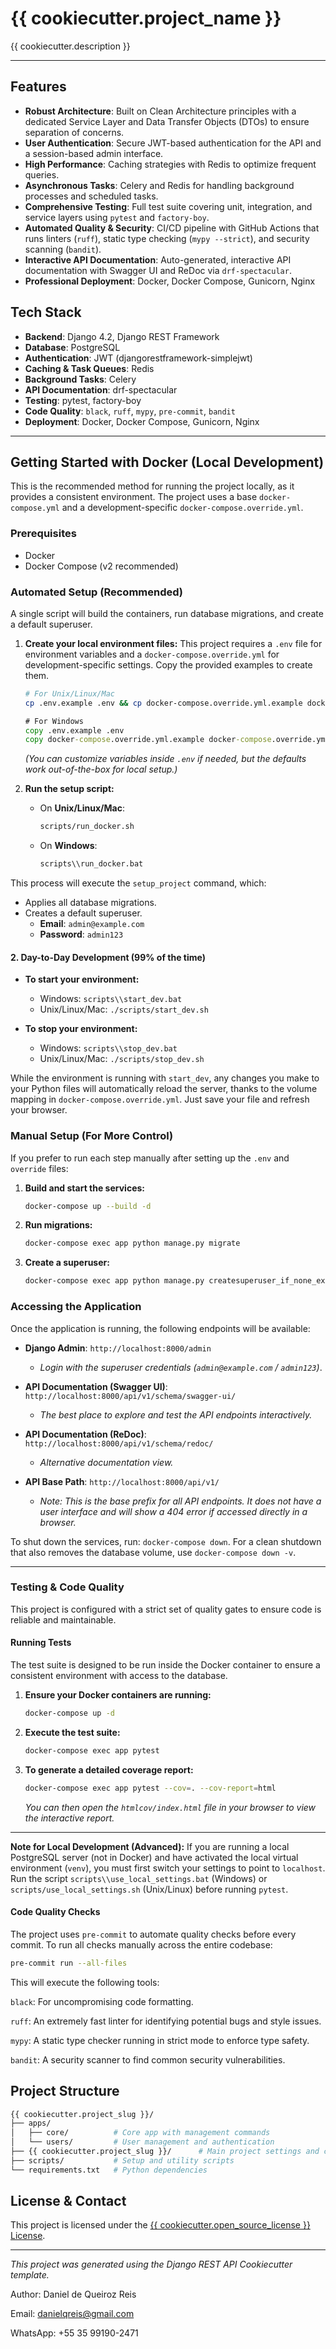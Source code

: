 # {{ cookiecutter.project_name }}

{{ cookiecutter.description }}

---

## Features

- **Robust Architecture**: Built on Clean Architecture principles with a dedicated Service Layer and Data Transfer Objects (DTOs) to ensure separation of concerns.
- **User Authentication**: Secure JWT-based authentication for the API and a session-based admin interface.
- **High Performance**: Caching strategies with Redis to optimize frequent queries.
- **Asynchronous Tasks**: Celery and Redis for handling background processes and scheduled tasks.
- **Comprehensive Testing**: Full test suite covering unit, integration, and service layers using `pytest` and `factory-boy`.
- **Automated Quality & Security**: CI/CD pipeline with GitHub Actions that runs linters (`ruff`), static type checking (`mypy --strict`), and security scanning (`bandit`).
- **Interactive API Documentation**: Auto-generated, interactive API documentation with Swagger UI and ReDoc via `drf-spectacular`.
- **Professional Deployment**: Docker, Docker Compose, Gunicorn, Nginx

## Tech Stack

- **Backend**: Django 4.2, Django REST Framework
- **Database**: PostgreSQL
- **Authentication**: JWT (djangorestframework-simplejwt)
- **Caching & Task Queues**: Redis
- **Background Tasks**: Celery
- **API Documentation**: drf-spectacular
- **Testing**: pytest, factory-boy
- **Code Quality**: `black`, `ruff`, `mypy`, `pre-commit`, `bandit`
- **Deployment**: Docker, Docker Compose, Gunicorn, Nginx

---

## Getting Started with Docker (Local Development)

This is the recommended method for running the project locally, as it provides a consistent environment. The project uses a base `docker-compose.yml` and a development-specific `docker-compose.override.yml`.

### Prerequisites

- Docker
- Docker Compose (v2 recommended)

### Automated Setup (Recommended)

A single script will build the containers, run database migrations, and create a default superuser.

1.  **Create your local environment files:**
    This project requires a `.env` file for environment variables and a `docker-compose.override.yml` for development-specific settings. Copy the provided examples to create them.
    ```bash
    # For Unix/Linux/Mac
    cp .env.example .env && cp docker-compose.override.yml.example docker-compose.override.yml
    ```
    ```bat
    # For Windows
    copy .env.example .env
    copy docker-compose.override.yml.example docker-compose.override.yml
    ```
    *(You can customize variables inside `.env` if needed, but the defaults work out-of-the-box for local setup.)*

2.  **Run the setup script:**
    -   On **Unix/Linux/Mac**:
        ```bash
        scripts/run_docker.sh
        ```
    -   On **Windows**:
        ```bat
        scripts\\run_docker.bat
        ```

This process will execute the `setup_project` command, which:
-   Applies all database migrations.
-   Creates a default superuser.
    -   **Email**: `admin@example.com`
    -   **Password**: `admin123`

#### 2. Day-to-Day Development (99% of the time)

-   **To start your environment:**
    -   Windows: `scripts\\start_dev.bat`
    -   Unix/Linux/Mac: `./scripts/start_dev.sh`

-   **To stop your environment:**
    -   Windows: `scripts\\stop_dev.bat`
    -   Unix/Linux/Mac: `./scripts/stop_dev.sh`

While the environment is running with `start_dev`, any changes you make to your Python files will automatically reload the server, thanks to the volume mapping in `docker-compose.override.yml`. Just save your file and refresh your browser.

### Manual Setup (For More Control)

If you prefer to run each step manually after setting up the `.env` and `override` files:

1.  **Build and start the services:**
    ```bash
    docker-compose up --build -d
    ```
2.  **Run migrations:**
    ```bash
    docker-compose exec app python manage.py migrate
    ```
3.  **Create a superuser:**
    ```bash
    docker-compose exec app python manage.py createsuperuser_if_none_exists
    ```

### Accessing the Application

Once the application is running, the following endpoints will be available:

-   **Django Admin**: `http://localhost:8000/admin`
    -   *Login with the superuser credentials (`admin@example.com` / `admin123`)*.

-   **API Documentation (Swagger UI)**: `http://localhost:8000/api/v1/schema/swagger-ui/`
    -   *The best place to explore and test the API endpoints interactively.*

-   **API Documentation (ReDoc)**: `http://localhost:8000/api/v1/schema/redoc/`
    -   *Alternative documentation view.*

-   **API Base Path**: `http://localhost:8000/api/v1/`
    -   *Note: This is the base prefix for all API endpoints. It does not have a user interface and will show a 404 error if accessed directly in a browser.*

To shut down the services, run: `docker-compose down`. For a clean shutdown that also removes the database volume, use `docker-compose down -v`.

---

###  Testing & Code Quality

This project is configured with a strict set of quality gates to ensure code is reliable and maintainable.

#### Running Tests

The test suite is designed to be run inside the Docker container to ensure a consistent environment with access to the database.

1.  **Ensure your Docker containers are running:**
    ```bash
    docker-compose up -d
    ```

2.  **Execute the test suite:**
    ```bash
    docker-compose exec app pytest
    ```

3.  **To generate a detailed coverage report:**
    ```bash
    docker-compose exec app pytest --cov=. --cov-report=html
    ```
    *You can then open the `htmlcov/index.html` file in your browser to view the interactive report.*

---
**Note for Local Development (Advanced):** If you are running a local PostgreSQL server (not in Docker) and have activated the local virtual environment (`venv`), you must first switch your settings to point to `localhost`. Run the script `scripts\\use_local_settings.bat` (Windows) or `scripts/use_local_settings.sh` (Unix/Linux) before running `pytest`.

#### Code Quality Checks
The project uses `pre-commit` to automate quality checks before every commit. To run all checks manually across the entire codebase:

```bash
pre-commit run --all-files
```

This will execute the following tools:

`black`: For uncompromising code formatting.

`ruff`: An extremely fast linter for identifying potential bugs and style issues.

`mypy`: A static type checker running in strict mode to enforce type safety.

`bandit`: A security scanner to find common security vulnerabilities.


## Project Structure

```bash
{{ cookiecutter.project_slug }}/
├── apps/
│   ├── core/          # Core app with management commands
│   └── users/         # User management and authentication
├── {{ cookiecutter.project_slug }}/      # Main project settings and configuration
├── scripts/           # Setup and utility scripts
└── requirements.txt   # Python dependencies
```

## License & Contact

This project is licensed under the [{{ cookiecutter.open_source_license }} License](LICENSE).

---

*This project was generated using the Django REST API Cookiecutter template.*

Author: Daniel de Queiroz Reis

Email: danielqreis@gmail.com

WhatsApp: +55 35 99190-2471